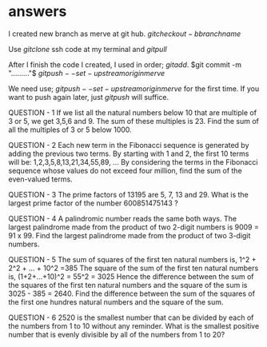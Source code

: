 # answers
I created new branch as merve at git hub. 
    $git checkout -b branch name$

Use $git clone$
    ssh code at my terminal and $git pull$ 

After I finish the code I created,
I used in order; 
    $git add .$
    $git commit -m "........."$
    $git push --set-upstream origin merve$

We need use;
    $git push --set-upstream origin merve$ for the first time. 
If you want to push again later, just $git push$ will suffice.


QUESTION - 1 
If we list all the natural numbers below 10 that are multiple of 3 or 5, we get 3,5,6 and 9. The sum of these multiples is 23. 
Find the sum of all the multiples of 3 or 5 below 1000. 

QUESTION - 2 
Each new term in the Fibonacci sequence is generated by adding the previous two terms. By starting with 1 and 2, the first 10 terms will be: 
    1,2,3,5,8,13,21,34,55,89, ...
By considering the terms in the Fibonacci sequence whose values do not exceed four million, find the sum of the even-valued terms. 

QUESTION - 3
The prime factors of 13195 are 5, 7, 13 and 29.
What is the largest prime factor of the number 600851475143 ? 

QUESTION - 4
A palindromic number reads the same both ways. The largest palindrome made from the product of two 2-digit numbers is 9009 = 91 x 99.
Find the largest palindrome made from the product of two 3-digit numbers.

QUESTION - 5
The sum of squares of the first ten natural numbers is,
1^2 + 2^2 + ... + 10^2 =385
The square of the sum of the first ten natural numbers is,
(1+2+...+10)^2 = 55^2 = 3025
Hence the difference between the sum of the squares of the first ten natural numbers and the square of the sum is 
3025 - 385 = 2640.
Find the difference between the sum of the squares of the first one hundres natural numbers and the square of the sum. 

QUESTION - 6
2520 is the smallest number that can be divided by each of the numbers from 1 to 10 without any reminder.
What is the smallest positive number that is evenly divisible by all of the numbers from 1 to 20?